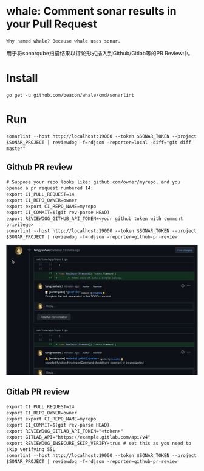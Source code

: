 # whale: Comment sonar results in your Pull Request

```
Why named whale? Because whale uses sonar.
```

用于将sonarqube扫描结果以评论形式插入到Github/Gitlab等的PR Review中。

# Install

```
go get -u github.com/beacon/whale/cmd/sonarlint
```

# Run

```
sonarlint --host http://localhost:19000 --token $SONAR_TOKEN --project $SONAR_PROJECT | reviewdog -f=rdjson -reporter=local -diff="git diff master"
```

## Github PR review

```
# Suppose your repo looks like: github.com/owner/myrepo, and you opened a pr request numbered 14:
export CI_PULL_REQUEST=14
export CI_REPO_OWNER=owner
export export CI_REPO_NAME=myrepo
export CI_COMMIT=$(git rev-parse HEAD)
export REVIEWDOG_GITHUB_API_TOKEN=<your github token with comment privilege>
sonarlint --host http://localhost:19000 --token $SONAR_TOKEN --project $SONAR_PROJECT | reviewdog -f=rdjson -reporter=github-pr-review
```

![github_preview](./doc/github_pr_review.png)

## Gitlab PR review

```
export CI_PULL_REQUEST=14
export CI_REPO_OWNER=owner
export export CI_REPO_NAME=myrepo
export CI_COMMIT=$(git rev-parse HEAD)
export REVIEWDOG_GITLAB_API_TOKEN="<token>"
export GITLAB_API="https://example.gitlab.com/api/v4"
export REVIEWDOG_INSECURE_SKIP_VERIFY=true # set this as you need to skip verifying SSL
sonarlint --host http://localhost:19000 --token $SONAR_TOKEN --project $SONAR_PROJECT | reviewdog -f=rdjson -reporter=github-pr-review
```
